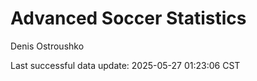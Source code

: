 # Advanced Soccer Statistics
Denis Ostroushko

<!-- gfm -->

Last successful data update: 2025-05-27 01:23:06 CST
